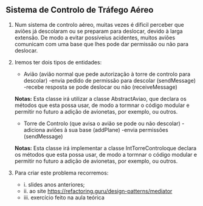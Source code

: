 ## Sistema de Controlo de Tráfego Aéreo

1. Num sistema de controlo aéreo, muitas vezes é dificil perceber que aviões já descolaram ou se preparam para deslocar, devido à larga extensão. De modo a evitar possíveius acidentes, muitos aviões comunicam com uma base que lhes pode dar permissão ou não para deslocar.

2. Iremos ter dois tipos de entidades:
    - Avião (avião normal que pede autorização à torre de controlo para descolar)
        -envia pedido de permissão para descolar (sendMessage)
        -recebe resposta se pode deslocar ou não (receiveMessage)
    
    **Notas:** Esta classe irá utilizar a classe AbstractAviao, que declara os métodos que esta possa usar, de modo a tormnar o código modular e permitir no futuro a adição de avionetas, por exemplo, ou outros.

    - Torre de Controlo (que avisa o avião se pode ou não descolar)
        -adiciona aviões à sua base (addPlane)
        -envia permissões (sendMessage)

    **Notas:** Esta classe irá implementar a classe IntTorreControloque declara os métodos que esta possa usar, de modo a tormnar o código modular e permitir no futuro a adição de avionetas, por exemplo, ou outros.

3. Para criar este problema recorremos:
    - i. slides anos anteriores;
    - ii. ao site https://refactoring.guru/design-patterns/mediator
    - iii. exercício feito na aula teórica